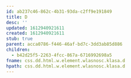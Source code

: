 ```yaml
---
id: ab237c46-862c-4b31-93da-c2ff9e191849
title: D
desc: ''
updated: 1612940921611
created: 1612940921611
stub: true
parent: acca0786-f446-46af-bd7c-3dd3ab85d886
children:
  - b42d25f5-2263-4fcc-867a-6716992698a5
fname: css.dd.html.w.element.wlasnosc.klasa.d
hpath: css.dd.html.w.element.wlasnosc.klasa.d
---
```



